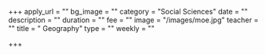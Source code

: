 +++
apply_url = ""
bg_image = ""
category = "Social Sciences"
date = ""
description = ""
duration = ""
fee = ""
image = "/images/moe.jpg"
teacher = ""
title = " Geography"
type = ""
weekly = ""

+++

